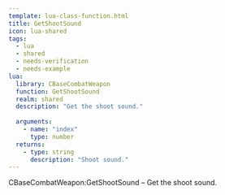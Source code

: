 ```yaml
---
template: lua-class-function.html
title: GetShootSound
icon: lua-shared
tags:
  - lua
  - shared
  - needs-verification
  - needs-example
lua:
  library: CBaseCombatWeapon
  function: GetShootSound
  realm: shared
  description: "Get the shoot sound."
  
  arguments:
    - name: "index"
      type: number
  returns:
    - type: string
      description: "Shoot sound."
---
```


<div class="lua__search__keywords">
CBaseCombatWeapon:GetShootSound &#x2013; Get the shoot sound.
</div>
